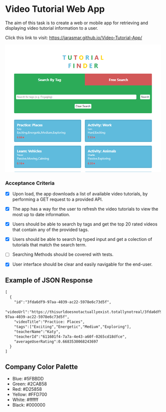# Video Tutorial Web App

The aim of this task is to create a web or mobile app for retrieving and displaying
video tutorial information to a user.

Click this link to visit: https://jarasmar.github.io/Video-Tutorial-App/

![screenshot](./images/screenshotGif.gif)


### Acceptance Criteria

- [x] Upon load, the app downloads a list of available video tutorials, by performing a GET request to a provided API.

- [x] The app has a way for the user to refresh the video tutorials to view the most
up to date information.

- [x] Users should be able to search by tags and get the top 20 rated videos that contain any of the provided tags.

- [x] Users should be able to search by typed input and get a colection of tutorials that match the search term.

- [ ] Searching Methods should be covered with tests.

- [x] User interface should be clear and easily navigable for the end-user.


## Example of JSON Response
```
[
  {
    "id":"3fda6df9-97aa-4039-ac22-5978e6c73d5f",
    "videoUrl":"https://thisurldoesnotactuallyexist.totallynotreal/3fda6df9-97aa-4039-ac22-5978e6c73d5f",
    "videoTitle":"Practice: Places",
    "tags":["Exciting","Energetic","Medium","Exploring"],
    "teacherName":"Katy",
    "teacherId":"611601f4-7a7a-4e43-a60f-0265cd18dfce",
    "averageUserRating":0.6683530068243697
  }
]
```

## Company Color Palette
- Blue: #5FBBDD
- Green: #2CAB58
- Red: #D25858
- Yellow: #FFD700
- White: #ffffff
- Black: #000000